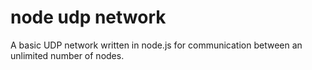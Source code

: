 # node udp network
 A basic UDP network written in node.js for communication between an unlimited number of nodes.
